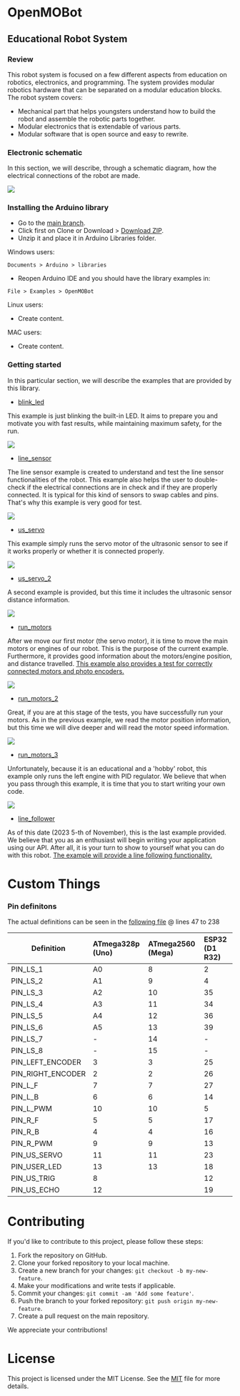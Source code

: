 # OpenMOBot

## Educational Robot System

### Review

This robot system is focused on a few different aspects from education on robotics, electronics, and programming.
The system provides modular robotics hardware that can be separated on a modular education blocks. The robot system covers:

 - Mechanical part that helps youngsters understand how to build the robot and assemble the robotic parts together.
 - Modular electronics that is extendable of various parts.
 - Modular software that is open source and easy to rewrite.

### Electronic schematic

In this section, we will describe, through a schematic diagram, how the electrical connections of the robot are made.

![](https://raw.githubusercontent.com/OpenMOBot/OpenMOBot/development/schematic/OpenBotSchematic.png)

### Installing the Arduino library
 - Go to the [main branch](https://github.com/OpenMOBot/OpenMOBot).
 - Click first on Clone or Download > [Download ZIP](https://github.com/OpenMOBot/OpenMOBot/archive/refs/heads/main.zip).
 - Unzip it and place it in Arduino Libraries folder.

Windows users:
```
Documents > Arduino > libraries
```
 - Reopen Arduino IDE and you should have the library examples in:
```
File > Examples > OpenMOBot
```

Linux users:

 - Create content.

MAC users:

 - Create content.

### Getting started

In this particular section, we will describe the examples that are provided by this library.

 - [blink_led](https://github.com/OpenMOBot/OpenMOBot/blob/development/examples/blink_led/blink_led.ino)

This example is just blinking the built-in LED. It aims to prepare you and motivate you with fast results, while maintaining maximum safety, for the run.

![](https://raw.githubusercontent.com/OpenMOBot/OpenMOBot/create_reademe/images/img_1_blink_led.png)

 - [line_sensor](https://github.com/OpenMOBot/OpenMOBot/blob/development/examples/line_sensor/line_sensor.ino)

The line sensor example is created to understand and test the line sensor functionalities of the robot. This example also helps the user to double-check if the electrical connections are in check and if they are properly connected. It is typical for this kind of sensors to swap cables and pins. That's why this example is very good for test.

![](https://raw.githubusercontent.com/OpenMOBot/OpenMOBot/create_reademe/images/img_1_line_sensor.png)

 - [us_servo](https://github.com/OpenMOBot/OpenMOBot/blob/development/examples/us_servo/us_servo.ino)

This example simply runs the servo motor of the ultrasonic sensor to see if it works properly or whether it is connected properly.

![](https://raw.githubusercontent.com/OpenMOBot/OpenMOBot/create_reademe/images/img_1_us_servo.png)

 - [us_servo_2](https://github.com/OpenMOBot/OpenMOBot/blob/development/examples/us_servo_2/us_servo_2.ino)

A second example is provided, but this time it includes the ultrasonic sensor distance information.

![](https://raw.githubusercontent.com/OpenMOBot/OpenMOBot/create_reademe/images/img_1_us_servo_2.png)

 - [run_motors](https://github.com/OpenMOBot/OpenMOBot/blob/development/examples/run_motors/run_motors.ino)

After we move our first motor (the servo motor), it is time to move the main motors or engines of our robot. This is the purpose of the current example. Furthermore, it provides good information about the motors/engine position, and distance travelled. <u>This example also provides a test for correctly connected motors and photo encoders.</u>

![](https://raw.githubusercontent.com/OpenMOBot/OpenMOBot/create_reademe/images/img_1_run_motors.png)

 - [run_motors_2](https://github.com/OpenMOBot/OpenMOBot/blob/development/examples/run_motors_2/run_motors_2.ino)

Great, if you are at this stage of the tests, you have successfully run your motors.
As in the previous example, we read the motor position information, but this time we will dive deeper and will read the motor speed information.

![](https://raw.githubusercontent.com/OpenMOBot/OpenMOBot/create_reademe/images/img_1_run_motors_2.png)

 - [run_motors_3](https://github.com/OpenMOBot/OpenMOBot/blob/development/examples/run_motors_3/run_motors_3.ino)

Unfortunately, because it is an educational and a 'hobby' robot, this example only runs the left engine with PID regulator. We believe that when you pass through this example, it is time that you to start writing your own code.

![](https://raw.githubusercontent.com/OpenMOBot/OpenMOBot/create_reademe/images/img_1_run_motors_3.png)

  - [line_follower](https://github.com/OpenMOBot/OpenMOBot/blob/development/examples/line_follower/line_follower.ino)

As of this date (2023 5-th of November), this is the last example provided.
We believe that you as an enthusiast will begin writing your application using our API. After all, it is your turn to show to yourself what you can do with this robot. <u>The example will provide a line following functionality.</u>

# Custom Things

### Pin definitons

The actual definitions can be seen in the [following file](https://github.com/OpenMOBot/OpenMOBot/blob/main/src/OpenMOBot.h) @ lines 47 to 238

| Definition | ATmega328p (Uno) | ATmega2560 (Mega) | ESP32 (D1 R32) |
|----------|:-------------|:------|:------|
| PIN_LS_1 | A0 | 8 | 2 |
| PIN_LS_2 | A1 | 9 | 4 |
| PIN_LS_3 | A2 | 10 | 35 |
| PIN_LS_4 | A3 | 11 | 34 |
| PIN_LS_5 | A4 | 12 | 36 |
| PIN_LS_6 | A5 | 13 | 39 |
| PIN_LS_7 | - | 14 | - |
| PIN_LS_8 | - | 15 | - |
| PIN_LEFT_ENCODER | 3 | 3 | 25 |
| PIN_RIGHT_ENCODER | 2 | 2 | 26 |
| PIN_L_F | 7 | 7 | 27 |
| PIN_L_B | 6 | 6 | 14 |
| PIN_L_PWM | 10 | 10 | 5 |
| PIN_R_F | 5 | 5 | 17 |
| PIN_R_B | 4 | 4 | 16 |
| PIN_R_PWM | 9 | 9 | 13 |
| PIN_US_SERVO | 11 | 11 | 23 |
| PIN_USER_LED | 13 | 13 | 18 |
| PIN_US_TRIG | 8 |  | 12 |
| PIN_US_ECHO | 12 |  | 19 |

# Contributing

If you'd like to contribute to this project, please follow these steps:

1. Fork the repository on GitHub.
2. Clone your forked repository to your local machine.
3. Create a new branch for your changes: `git checkout -b my-new-feature`.
4. Make your modifications and write tests if applicable.
5. Commit your changes: `git commit -am 'Add some feature'`.
6. Push the branch to your forked repository: `git push origin my-new-feature`.
7. Create a pull request on the main repository.

We appreciate your contributions!

# License

This project is licensed under the MIT License. See the [MIT](https://www.mit.edu/~amini/LICENSE.md) file for more details.
